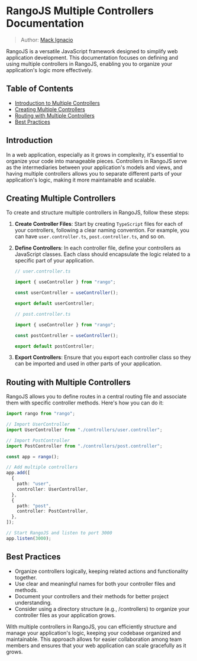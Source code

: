 # RangoJS Multiple Controllers Documentation

>Author: [Mack Ignacio](https://github.com/mackignacio)

RangoJS is a versatile JavaScript framework designed to simplify web application development. This documentation focuses on defining and using multiple controllers in RangoJS, enabling you to organize your application's logic more effectively.

## Table of Contents

- [Introduction to Multiple Controllers](#introduction)
- [Creating Multiple Controllers](#creating-multiple-controllers)
- [Routing with Multiple Controllers](#routing-with-multiple-controllers)
- [Best Practices](#best-practices)

## Introduction

In a web application, especially as it grows in complexity, it's essential to organize your code into manageable pieces. Controllers in RangoJS serve as the intermediaries between your application's models and views, and having multiple controllers allows you to separate different parts of your application's logic, making it more maintainable and scalable.

## Creating Multiple Controllers

To create and structure multiple controllers in RangoJS, follow these steps:

1. **Create Controller Files**: Start by creating `TypeScript` files for each of your controllers, following a clear naming convention. For example, you can have `user.controller.ts`, `post.controller.ts`, and so on.

2. **Define Controllers**: In each controller file, define your controllers as JavaScript classes. Each class should encapsulate the logic related to a specific part of your application.

    ```ts
    // user.controller.ts

    import { useController } from "rango";

    const userController = useController();

    export default userController;
    ```

    ```ts
    // post.controller.ts

    import { useController } from "rango";

    const postController = useController();

    export default postController;
    ```

3. **Export Controllers**: Ensure that you export each controller class so they can be imported and used in other parts of your application.

## Routing with Multiple Controllers

RangoJS allows you to define routes in a central routing file and associate them with specific controller methods. Here's how you can do it:

```ts
import rango from "rango";

// Import UserController
import UserController from "./controllers/user.controller";

// Import PostController
import PostController from "./controllers/post.controller";

const app = rango();

// Add multiple controllers
app.add([
  {
    path: "user",
    controller: UserController,
  },
  {
    path: "post",
    controller: PostController,
  },
]);

// Start RangoJS and listen to port 3000
app.listen(3000);
```

## Best Practices

- Organize controllers logically, keeping related actions and functionality together.
- Use clear and meaningful names for both your controller files and methods.
- Document your controllers and their methods for better project understanding.
- Consider using a directory structure (e.g., /controllers) to organize your controller files as your application grows.

With multiple controllers in RangoJS, you can efficiently structure and manage your application's logic, keeping your codebase organized and maintainable. This approach allows for easier collaboration among team members and ensures that your web application can scale gracefully as it grows.
